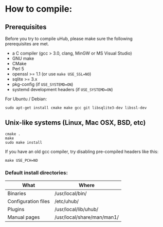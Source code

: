 # How to compile:

## Prerequisites

Before you try to compile uHub, please make sure the following prerequisites are met.
 * a C compiler (gcc > 3.0, clang, MinGW or MS Visual Studio)
 * GNU make
 * CMake
 * Perl 5
 * openssl >= 1.1 (or use `make USE_SSL=NO`)
 * sqlite >= 3.x
 * pkg-config (if `USE_SYSTEMD=ON`)
 * systemd development headers (if `USE_SYSTEMD=ON`)

For Ubuntu / Debian:
```shell
sudo apt-get install cmake make gcc git libsqlite3-dev libssl-dev
```

## Unix-like systems (Linux, Mac OSX, BSD, etc)
```shell
cmake .
make
sudo make install
```

If you have an old gcc compiler, try disabling pre-compiled headers like this:
```shell
make USE_PCH=NO
```

### Default install directories:

| What                | Where                      |
| ---                 | ---                        |
| Binaries            | /usr/local/bin/            |
| Configuration files | /etc/uhub/                 |
| Plugins             | /usr/local/lib/uhub/       |
| Manual pages        | /usr/local/share/man/man1/ |
